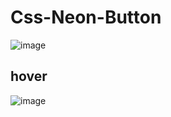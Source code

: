 # Css-Neon-Button

![image](https://user-images.githubusercontent.com/77571607/147326900-b98b29f3-7ea6-44bb-a4b7-591e2a996bc4.png)
 
 
hover
-----

![image](https://user-images.githubusercontent.com/77571607/147327125-9a6d49d2-d803-4ded-8fdc-ce6c0b77d881.jpg)
